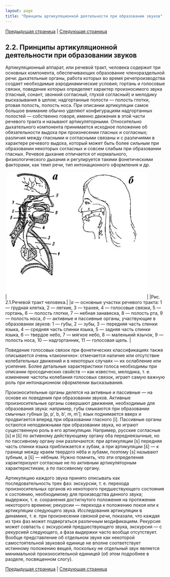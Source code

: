 ```yaml
---
layout: page
title: "Принципы артикуляционной деятельности при образовании звуков"
---
```


[Предыдущая страница](021.html) | [Следующая страница](023.html)

## 2.2. Принципы артикуляционной деятельности при образовании звуков 
Артикуляционный аппарат, или речевой тракт, человека содержит три основных компонента, 
обеспечивающих образование членораздельной речи: дыхательные органы, 
работа которых во время речепроизводства создает необходимые аэродинамические условия; 
гортань и голосовые связки, поведение которых определяет характер произносимого звука 
(гласный, сонант, звонкий согласный, глухой согласный) и мелодику высказывания в целом; 
надгортанные полости — полость глотки, ртовая полость, полость носа. При описании 
артикуляции самое большое внимание обычно уделяют конфигурациям надгортанных полостей —
собственно говоря, именно движения в этой части речевого тракта и называют артикуляторными. 
Относительно дыхательного компонента принимается исходное положение об обязательности выдоха 
при произнесении гласных и согласных; различия между гласными и согласными связаны и с различиями 
в характере речевого выдоха, который может быть более сильным при образовании некоторых согласных 
и совсем слабым при образовании гласных. Речевое дыхание отличается от нормального, физиологического 
дыхания и регулируется такими фонетическими факторами, как темп речи, тип интонационного оформления и др.

|![](images/ris2-1.jpg)|
|Рис. 2.1.Речевой тракт человека.|
|*а* — основные участки речевого тракта: 1 — грудная клетка, 2 — легкие, 3 — трахея, 4 — голосовые связки, 5 — гортань, 6 — полость глотки, 7 — небная занавеска, 8 — полость рта, 9 — полость носа, *б* — активные и пассивные органы, участвующие в образовании звуков: 1 — губы, 2 — зубы, 3 — передняя часть спинки языка, 4 — средняя часть спинки языка, 5 — задняя часть спинки языка, 6 — твердое небо, 7 — мягкое небо, 8 — маленький язычок, 9 — полость носа, 10 — надгортанник, 11 — голосовая щель. |

Поведение голосовых связок при фонетических классификациях также описывается 
очень «лаконично»: отмечается наличие или отсутствие колебательных движений
и в некоторых случаях — их ослабление или усиление. Более детальные характеристики 
голоса необходимы при описании просодических свойств — как известно, мелодика, т. е. 
изменение частоты колебания голосовых связок, играет самую важную роль при интонационном 
оформлении высказывания. 

Произносительные органы делятся на активные и пассивные — на основе их поведения при 
образовании звуков. Активные произносительные органы совершают движения, необходимые 
для образования звука: например, губы смыкаются при образовании смычных губных [p, p’, b, b’, m, m’]; 
язык поднимается вверх и продвигается вперед при образовании гласного [i]. Пассивные органы остаются 
неподвижными при образовании звука, но играют существенную роль в его артикуляции. Например, 
русские согласные [s] и [š] по активному действующему органу оба переднеязычные, но по пассивному 
органу они различаются: при артикуляции [s] передняя часть спинки языка приближается к зубам, 
а при артикуляции [š] — к границе между краем твердого нёба и зубами, поэтому [s] называют зубным,
а [š] — нёбным. Нужно помнить, что эти определения характеризуют согласные не по активным 
артикуляторным характеристикам, а по пассивному органу. 

Артикуляцию каждого звука принято описывать как последовательность трех фаз: экскурсии, т. е. 
перехода произносительных органов из некоторого предшествующего состояния к состоянию, 
необходимому для производства данного звука; выдержки, т. е. сохранения достигнутого
положения на протяжении некоторого времени; рекурсии — перехода к положению покоя или к 
артикуляции следующего звука. Исследования артикуляции в динамике, т. е. при произнесении
связной речи, показали, что каждая из трех фаз может подвергаться различным модификациям. 
Рекурсия может совпасть с экскурсией предшествующего звука, экскурсия — с рекурсией 
следующего, а фаза выдержки часто вообще отсутствует. Вообще представление об отдельном 
звуке как некоторой самостоятельной звуковой единице не вполне соответствует истинному 
положению вещей, поскольку не отдельный звук является минимальной произносительной
единицей (об этом подробнее в разделе, посвященном слогу). 

[Предыдущая страница](021.html) | [Следующая страница](023.html)

